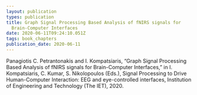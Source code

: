 ```yaml
---
layout: publication
types: publication
title: Graph Signal Processing Based Analysis of fNIRS signals for
  Brain-Computer Interfaces
date: 2020-06-11T09:24:10.051Z
tags: book_chapters
publication_date: 2020-06-11
---
```

Panagiotis C. Petrantonakis and I. Kompatsiaris, “Graph Signal Processing Based Analysis of fNIRS signals for Brain-Computer Interfaces,” in I. Kompatsiaris, C. Kumar, S. Nikolopoulos (Eds.), Signal Processing to Drive Human-Computer Interaction: EEG and eye-controlled interfaces, Institution of Engineering and Technology (The IET), 2020.